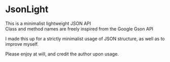 # JsonLight

This is a minimalist lightweight JSON API<br>
Class and method names are freely inspired from the Google Gson API

I made this up for a strictly minimalist usage of JSON structure, as well as to improve myself.

Please enjoy at will, and credit the author upon usage.
